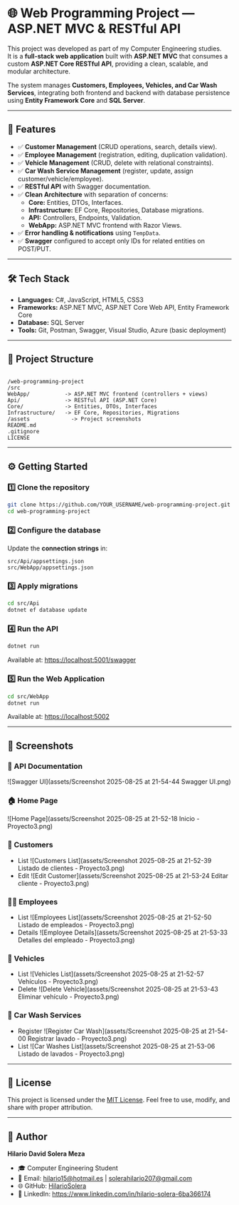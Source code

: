 # 🌐 Web Programming Project — ASP.NET MVC & RESTful API

This project was developed as part of my Computer Engineering studies.  
It is a **full-stack web application** built with **ASP.NET MVC** that consumes a custom **ASP.NET Core RESTful API**, providing a clean, scalable, and modular architecture.

The system manages **Customers, Employees, Vehicles, and Car Wash Services**, integrating both frontend and backend with database persistence using **Entity Framework Core** and **SQL Server**.

---

## 🚀 Features

- ✅ **Customer Management** (CRUD operations, search, details view).  
- ✅ **Employee Management** (registration, editing, duplication validation).  
- ✅ **Vehicle Management** (CRUD, delete with relational constraints).  
- ✅ **Car Wash Service Management** (register, update, assign customer/vehicle/employee).  
- ✅ **RESTful API** with Swagger documentation.  
- ✅ **Clean Architecture** with separation of concerns:
  - **Core:** Entities, DTOs, Interfaces.  
  - **Infrastructure:** EF Core, Repositories, Database migrations.  
  - **API:** Controllers, Endpoints, Validation.  
  - **WebApp:** ASP.NET MVC frontend with Razor Views.  
- ✅ **Error handling & notifications** using `TempData`.  
- ✅ **Swagger** configured to accept only IDs for related entities on POST/PUT.  

---

## 🛠️ Tech Stack

- **Languages:** C#, JavaScript, HTML5, CSS3  
- **Frameworks:** ASP.NET MVC, ASP.NET Core Web API, Entity Framework Core  
- **Database:** SQL Server  
- **Tools:** Git, Postman, Swagger, Visual Studio, Azure (basic deployment)  

---

## 📂 Project Structure

```

/web-programming-project
/src
WebApp/           -> ASP.NET MVC frontend (controllers + views)
Api/              -> RESTful API (ASP.NET Core)
Core/             -> Entities, DTOs, Interfaces
Infrastructure/   -> EF Core, Repositories, Migrations
/assets             -> Project screenshots
README.md
.gitignore
LICENSE

````

---

## ⚙️ Getting Started

### 1️⃣ Clone the repository
```bash
git clone https://github.com/YOUR_USERNAME/web-programming-project.git
cd web-programming-project
````

### 2️⃣ Configure the database

Update the **connection strings** in:

```
src/Api/appsettings.json
src/WebApp/appsettings.json
```

### 3️⃣ Apply migrations

```bash
cd src/Api
dotnet ef database update
```

### 4️⃣ Run the API

```bash
dotnet run
```

Available at: [https://localhost:5001/swagger](https://localhost:5001/swagger)

### 5️⃣ Run the Web Application

```bash
cd src/WebApp
dotnet run
```

Available at: [https://localhost:5002](https://localhost:5002)

---

## 📸 Screenshots

### 🔐 API Documentation

!\[Swagger UI]\(assets/Screenshot 2025-08-25 at 21-54-44 Swagger UI.png)

### 🏠 Home Page

!\[Home Page]\(assets/Screenshot 2025-08-25 at 21-52-18 Inicio - Proyecto3.png)

### 👥 Customers

* List
  !\[Customers List]\(assets/Screenshot 2025-08-25 at 21-52-39 Listado de clientes - Proyecto3.png)
* Edit
  !\[Edit Customer]\(assets/Screenshot 2025-08-25 at 21-53-24 Editar cliente - Proyecto3.png)

### 👨‍💼 Employees

* List
  !\[Employees List]\(assets/Screenshot 2025-08-25 at 21-52-50 Listado de empleados - Proyecto3.png)
* Details
  !\[Employee Details]\(assets/Screenshot 2025-08-25 at 21-53-33 Detalles del empleado - Proyecto3.png)

### 🚗 Vehicles

* List
  !\[Vehicles List]\(assets/Screenshot 2025-08-25 at 21-52-57 Vehículos - Proyecto3.png)
* Delete
  !\[Delete Vehicle]\(assets/Screenshot 2025-08-25 at 21-53-43 Eliminar vehículo - Proyecto3.png)

### 🚿 Car Wash Services

* Register
  !\[Register Car Wash]\(assets/Screenshot 2025-08-25 at 21-54-00 Registrar lavado - Proyecto3.png)
* List
  !\[Car Washes List]\(assets/Screenshot 2025-08-25 at 21-53-06 Listado de lavados - Proyecto3.png)

---

## 📜 License

This project is licensed under the [MIT License](LICENSE).
Feel free to use, modify, and share with proper attribution.

---

## 👤 Author

**Hilario David Solera Meza**

* 🎓 Computer Engineering Student
* 📧 Email: [hilario15@hotmail.es](mailto:hilario15@hotmail.es) | [solerahilario207@gmail.com](mailto:solerahilario207@gmail.com)
* 🌐 GitHub: [HilarioSolera](https://github.com/HilarioSolera)
* 💼 LinkedIn: https://www.linkedin.com/in/hilario-solera-6ba366174

